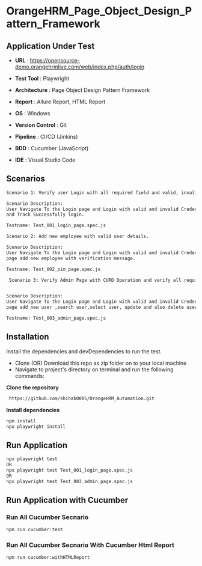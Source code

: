 # OrangeHRM_Page_Object_Design_Pattern_Framework

## Application Under Test

- **URL** :  https://opensource-demo.orangehrmlive.com/web/index.php/auth/login
  
- **Test Tool** :  Playwright
  
- **Architecture** :  Page Object Design Pattern Framework
  
- **Report** :  Allure Report, HTML Report

- **OS**  :  Windows
  
- **Version Control**  :  Git
  
- **Pipeline**  :  CI/CD (Jinkins)
  
- **BDD**  :  Cucumber (JavaScript)

- **IDE** :  Visual Studio Code
  

## Scenarios
```bash
Scenario 1: Verify user Login with all required field and valid, invalid credentials and messages.

Scenario Description: 
User Navigate To the Login page and Login with valid and invalid Credentials and verify all error message
and Track Successfully login. 

Testname: Test_001_login_page.spec.js
```
```bash
Scenario 2: Add new employee with valid user details.

Scenario Description: 
User Navigate To the Login page and Login with valid and invalid Credentials.Valid user Navigate to the Pim
page add new employee with verification message.

Testname: Test_002_pim_page.spec.js
```

```bash
 Scenario 3: Verify Admin Page with CURD Operation and verify all required field and valid, invalid credentials and messages. 


Scenario Description: 
User Navigate To the Login page and Login with valid and invalid Credentials.Valid user Navigate to the Admin
page add new user ,search user,select user, update and also delete user with varification message.

Testname: Test_003_admin_page.spec.js
```

## Installation
Install the dependencies and devDependencies to run the test.
- Clone (OR) Download this repo as zip folder on to your local machine
- Navigate to project's directory on terminal and run the following commands:
  
**Clone the repository**
```bash
 https://github.com/shihab0005/OrangeHRM_Automation.git
```

**Install dependencies**
```bash
npm install
npx playwright install
```
## Run Application
```bash
npx playwright test
OR
npx playwright test Test_001_login_page.spec.js
OR
npx playwright test Test_003_admin_page.spec.js
```
## Run Application with Cucumber

### Run All Cucumber Secnario
```bash
npm run cucumber:test
```
### Run All Cucumber Secnario With Cucumber Html Report
```bash
npm run cucumber:withHTMLReport
```
